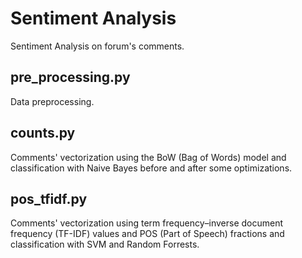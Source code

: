 # Sentiment Analysis
Sentiment Analysis on forum's comments.

## pre_processing.py
Data preprocessing. 

## counts.py
Comments' vectorization using the BoW (Bag of Words) model and classification
with Naive Bayes before and after some optimizations.

## pos_tfidf.py
Comments' vectorization using term frequency–inverse document frequency (TF-IDF)
values and POS (Part of Speech) fractions and classification with SVM and Random
Forrests.